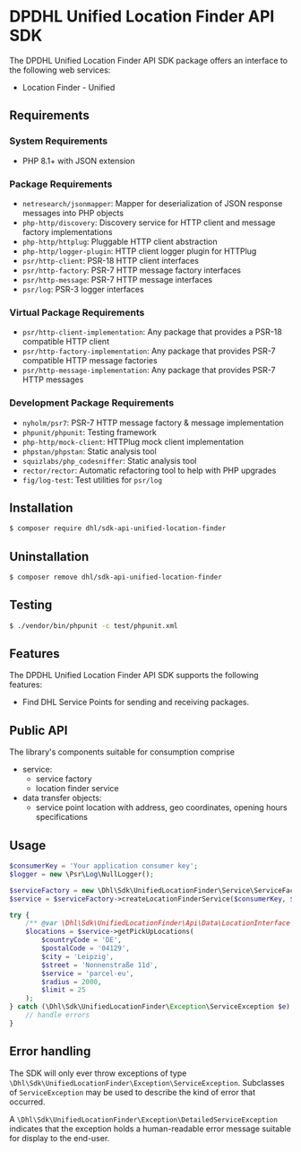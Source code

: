 # DPDHL Unified Location Finder API SDK

The DPDHL Unified Location Finder API SDK package offers an interface to the following web services:

- Location Finder - Unified

## Requirements

### System Requirements

- PHP 8.1+ with JSON extension

### Package Requirements

- `netresearch/jsonmapper`: Mapper for deserialization of JSON response messages into PHP objects
- `php-http/discovery`: Discovery service for HTTP client and message factory implementations
- `php-http/httplug`: Pluggable HTTP client abstraction
- `php-http/logger-plugin`: HTTP client logger plugin for HTTPlug
- `psr/http-client`: PSR-18 HTTP client interfaces
- `psr/http-factory`: PSR-7 HTTP message factory interfaces
- `psr/http-message`: PSR-7 HTTP message interfaces
- `psr/log`: PSR-3 logger interfaces

### Virtual Package Requirements

- `psr/http-client-implementation`: Any package that provides a PSR-18 compatible HTTP client
- `psr/http-factory-implementation`: Any package that provides PSR-7 compatible HTTP message factories
- `psr/http-message-implementation`: Any package that provides PSR-7 HTTP messages

### Development Package Requirements

- `nyholm/psr7`: PSR-7 HTTP message factory & message implementation
- `phpunit/phpunit`: Testing framework
- `php-http/mock-client`: HTTPlug mock client implementation
- `phpstan/phpstan`: Static analysis tool
- `squizlabs/php_codesniffer`: Static analysis tool
- `rector/rector`: Automatic refactoring tool to help with PHP upgrades
- `fig/log-test`: Test utilities for `psr/log`

## Installation

```bash
$ composer require dhl/sdk-api-unified-location-finder
```

## Uninstallation

```bash
$ composer remove dhl/sdk-api-unified-location-finder
```

## Testing

```bash
$ ./vendor/bin/phpunit -c test/phpunit.xml
```

## Features

The DPDHL Unified Location Finder API SDK supports the following features:

* Find DHL Service Points for sending and receiving packages.

## Public API

The library's components suitable for consumption comprise

* service:
  * service factory
  * location finder service
* data transfer objects:
  * service point location with address, geo coordinates, opening hours specifications

## Usage

```php
$consumerKey = 'Your application consumer key';
$logger = new \Psr\Log\NullLogger();

$serviceFactory = new \Dhl\Sdk\UnifiedLocationFinder\Service\ServiceFactory();
$service = $serviceFactory->createLocationFinderService($consumerKey, $logger);

try {
    /** @var \Dhl\Sdk\UnifiedLocationFinder\Api\Data\LocationInterface $locations  */
    $locations = $service->getPickUpLocations(
        $countryCode = 'DE',
        $postalCode = '04129',
        $city = 'Leipzig',
        $street = 'Nonnenstraße 11d',
        $service = 'parcel-eu',
        $radius = 2000,
        $limit = 25
    );
} catch (\Dhl\Sdk\UnifiedLocationFinder\Exception\ServiceException $e) {
    // handle errors
}
```

## Error handling

The SDK will only ever throw exceptions of type `\Dhl\Sdk\UnifiedLocationFinder\Exception\ServiceException`.
Subclasses of `ServiceException` may be used to describe the kind of error that occurred. 

A `\Dhl\Sdk\UnifiedLocationFinder\Exception\DetailedServiceException` indicates that the exception holds a
human-readable error message suitable for display to the end-user.
